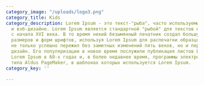 ```yaml
---
category_image: "/uploads/logo3.png"
category_title: Kids
category_description: Lorem Ipsum - это текст-"рыба", часто используемый в печати
  и вэб-дизайне. Lorem Ipsum является стандартной "рыбой" для текстов на латинице
  с начала XVI века. В то время некий безымянный печатник создал большую коллекцию
  размеров и форм шрифтов, используя Lorem Ipsum для распечатки образцов. Lorem Ipsum
  не только успешно пережил без заметных изменений пять веков, но и перешагнул в электронный
  дизайн. Его популяризации в новое время послужили публикация листов Letraset с образцами
  Lorem Ipsum в 60-х годах и, в более недавнее время, программы электронной вёрстки
  типа Aldus PageMaker, в шаблонах которых используется Lorem Ipsum.
category_key: ''

---
```

